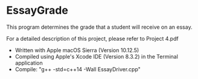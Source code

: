 # EssayGrade

This program determines the grade that a student will receive on an essay.

For a detailed description of this project, please refer to Project 4.pdf

- Written with Apple macOS Sierra (Version 10.12.5)
- Compiled using Apple's Xcode IDE (Version 8.3.2) in the Terminal application
- Compile: "g++ -std=c++14 -Wall EssayDriver.cpp"

